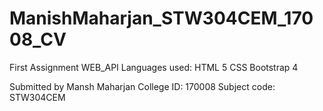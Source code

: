 # ManishMaharjan_STW304CEM_17008_CV

First Assignment  WEB_API
Languages used: 
HTML 5
CSS
Bootstrap 4

Submitted by Mansh Maharjan 
College ID: 170008
Subject code: STW304CEM

